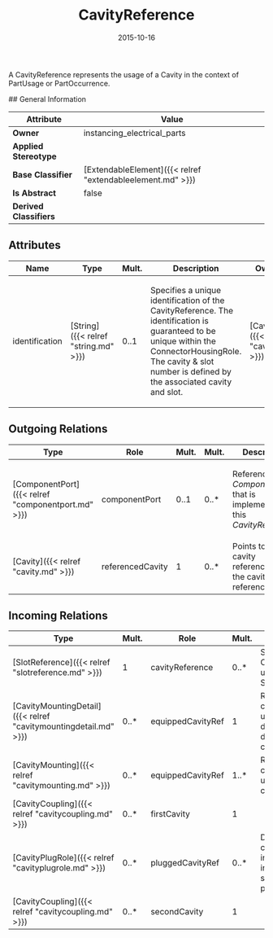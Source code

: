 ﻿---
title: CavityReference
toc: false
type: specs
date: "2015-10-16"
draft: false
specification: VEC
version: 1.1.2
documentType: "Recommendation"
elementType: Class
classes:
  - CavityReference
menu_name: vec-1.1.2
---
<p> A CavityReference represents the usage of a Cavity in the context of PartUsage or PartOccurrence.      </p>
## General Information

| Attribute               | Value |
|-------------------------|-------|
| **Owner**               | instancing_electrical_parts |
| **Applied Stereotype**  |   |
| **Base Classifier**     | [ExtendableElement]({{< relref "extendableelement.md" >}})<br/>  |
| **Is Abstract**         | false |
| **Derived Classifiers** |   |

## Attributes
|  Name  |  Type  |  Mult.  |  Description  |  Owning Classifier  |
|--------|--------|---------|---------------|--------------|
|identification | [String]({{< relref "string.md" >}}) | 0..1 | <p> Specifies a unique identification of the CavityReference. The identification is guaranteed to be unique within the ConnectorHousingRole. The cavity &amp; slot number is defined by the associated cavity and slot.      </p> | [CavityReference]({{< relref "cavityreference.md" >}}) |

## Outgoing Relations
|    Type  |   Role   |   Mult.   |   Mult.   |   Description   |
|----------|----------|-----------|-----------|-----------------|
| [ComponentPort]({{< relref "componentport.md" >}}) | componentPort | 0..1 | 0..* | <p> References the <i>ComponentPort</i> that is implemented by this <i>CavityReference</i>.      </p> |
| [Cavity]({{< relref "cavity.md" >}}) | referencedCavity | 1 | 0..* | Points to the cavity referenced by the cavity reference. |
##  Incoming Relations
|    Type  |   Mult.  |   Role    |   Mult.   |   Description  |
|----------|----------|-----------|-----------|----------------|
| [SlotReference]({{< relref "slotreference.md" >}}) | 1 | cavityReference | 0..* | Specifies the CavityReferences used in the SlotReference. |
| [CavityMountingDetail]({{< relref "cavitymountingdetail.md" >}}) | 0..* | equippedCavityRef | 1 | References the cavity that is used for the detailed description of the cavity mounting. |
| [CavityMounting]({{< relref "cavitymounting.md" >}}) | 0..* | equippedCavityRef | 1..* | References the cavities that are used for the cavity mounting. |
| [CavityCoupling]({{< relref "cavitycoupling.md" >}}) | 0..* | firstCavity | 1 |  |
| [CavityPlugRole]({{< relref "cavityplugrole.md" >}}) | 0..* | pluggedCavityRef | 0..* | Defines which cavity / cavities in a connector instance is sealed by the plug. |
| [CavityCoupling]({{< relref "cavitycoupling.md" >}}) | 0..* | secondCavity | 1 |  |
